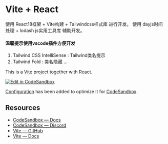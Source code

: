 # Vite + React

使用 React18框架 + Vite构建 + Tailwindcss样式库 进行开发。
使用 dayjs时间处理 + lodash js实用工具库 辅助开发。

#### 温馨提示使用vscode插件方便开发
1. Tailwind CSS IntelliSense : Tailwind类名提示
2. Tailwind Fold : 类名隐藏
...

This is a [Vite](https://vitejs.dev) project together with React.

[![Edit in CodeSandbox](https://assets.codesandbox.io/github/button-edit-lime.svg)](https://codesandbox.io/p/github/codesandbox/codesandbox-template-vite-react/main)

[Configuration](https://codesandbox.io/docs/projects/learn/setting-up/tasks) has been added to optimize it for [CodeSandbox](https://codesandbox.io/dashboard).

## Resources

- [CodeSandbox — Docs](https://codesandbox.io/docs/projects)
- [CodeSandbox — Discord](https://discord.gg/Ggarp3pX5H)
- [Vite — GitHub](https://github.com/vitejs/vite)
- [Vite — Docs](https://vitejs.dev/guide/)

